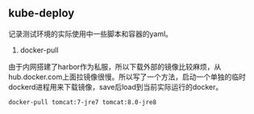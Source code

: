 ## kube-deploy

记录测试环境的实际使用中一些脚本和容器的yaml。

1. docker-pull

由于内网搭建了harbor作为私服，所以下载外部的镜像比较麻烦，从hub.docker.com上面拉镜像很慢。所以写了一个方法，启动一个单独的临时dockerd进程用来下载镜像，save后load到当前实际运行的docker。

```
docker-pull tomcat:7-jre7 tomcat:8.0-jre8 
```

